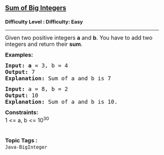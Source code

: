 <h2><a href="https://www.geeksforgeeks.org/problems/sum-of-big-integers/1?page=1&sortBy=accuracy">Sum of Big Integers</a></h2><h3>Difficulty Level : Difficulty: Easy</h3><hr><div class="problems_problem_content__Xm_eO"><p><span style="font-size: 18px;">Given two positive integers <strong>a</strong> and <strong>b</strong>. You have to add two integers and return their <strong>sum</strong>.</span></p>
<p><span style="font-size: 18px;"><strong>Examples:</strong></span></p>
<pre><span style="font-size: 18px;"><strong>Input: a</strong> = 3, b = 4
<strong>Output: </strong>7
<strong>Explanation: </strong>Sum of a and b is 7</span></pre>
<pre><span style="font-size: 18px;"><strong>Input: </strong>a = 8, b = 2 
<strong>Output: </strong>10
<strong>Explanation: </strong>Sum of a and b is 10.</span></pre>
<p><span style="font-size: 18px;"><strong>Constraints:</strong><br>1 &lt;= a, b &lt;= 10<sup>30</sup></span></p></div><br><p><span style=font-size:18px><strong>Topic Tags : </strong><br><code>Java-BigInteger</code>&nbsp;